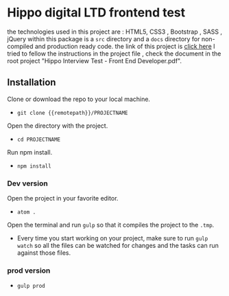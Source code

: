 #  Hippo digital LTD frontend test
the technologies used in this project are : HTML5, CSS3 , Bootstrap , SASS , jQuery
within this package is a `src` directory and a `docs` directory for non-compiled and production ready code.
the link of this project is <a href='https://hichem1987.github.io/hippo-ltd-challenge/'>click here</a>
I tried to fellow the instructions in the project file , check the document in the root project "Hippo Interview Test - Front End Developer.pdf".
## Installation

Clone or download the repo to your local machine.<br>
* `git clone {{remotepath}}/PROJECTNAME`

Open the directory with the project.
* `cd PROJECTNAME`

Run npm install.<br>
* `npm install`

### Dev version

Open the project in your favorite editor.<br>
* `atom .`

Open the terminal and run `gulp` so that it compiles the project to the `.tmp`.

* Every time you start working on your project, make sure to run `gulp watch` so all the files can be watched for changes and the tasks can run against those files.

### prod version

* `gulp prod`

